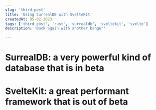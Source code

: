 ```yaml
---
slug: 'third-post'
title: 'Using SurrealDB with SvelteKit'
createdAt: 05-02-2023
tags: ['third post', 'rust', 'surrealdb', 'sveltekit', 'svelte']
description: 'Back again with another banger'

--- 
```


# SurrealDB: a very powerful kind of database that is in beta
# SvelteKit: a great performant framework that is out of beta
